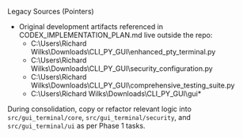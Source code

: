 Legacy Sources (Pointers)

- Original development artifacts referenced in CODEX_IMPLEMENTATION_PLAN.md live outside the repo:
  - C:\Users\Richard Wilks\Downloads\CLI_PY_GUI\enhanced_pty_terminal.py
  - C:\Users\Richard Wilks\Downloads\CLI_PY_GUI\security_configuration.py
  - C:\Users\Richard Wilks\Downloads\CLI_PY_GUI\comprehensive_testing_suite.py
  - C:\Users\Richard Wilks\Downloads\CLI_PY_GUI\gui\*

During consolidation, copy or refactor relevant logic into `src/gui_terminal/core`, `src/gui_terminal/security`, and `src/gui_terminal/ui` as per Phase 1 tasks.

